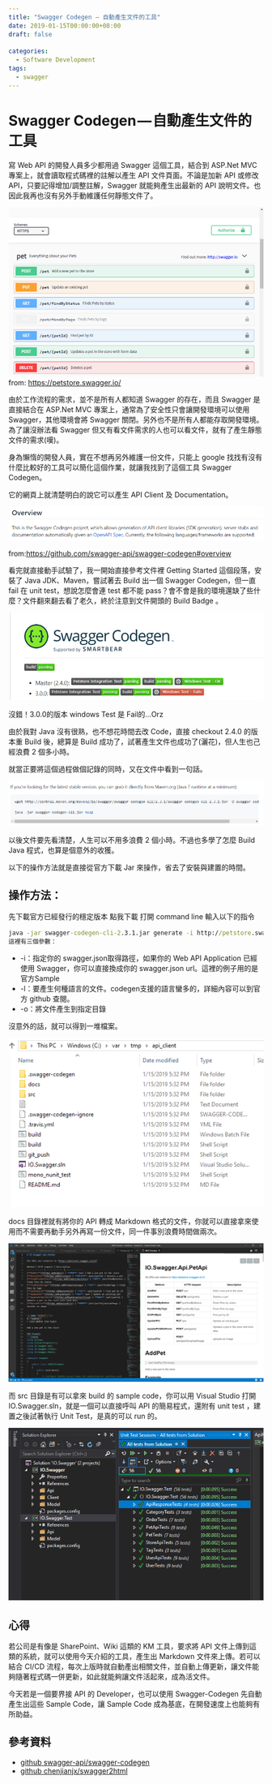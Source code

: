```yaml
---
title: "Swagger Codegen — 自動產生文件的工具"
date: 2019-01-15T00:00:00+08:00
draft: false

categories:
  - Software Development
tags:
  - swagger
---
```

# Swagger Codegen — 自動產生文件的工具

寫 Web API 的開發人員多少都用過 Swagger 這個工具，結合到 ASP.Net MVC 專案上，就會讀取程式碼裡的註解以產生 API 文件頁面。不論是加新 API 或修改 API，只要記得增加/調整註解，Swagger 就能夠產生出最新的 API 說明文件。也因此我再也沒有另外手動維護任何靜態文件了。

![Swagger UI](Images/1_YOhEMdhy5oy9YErsbbom8g.png)
from: https://petstore.swagger.io/

由於工作流程的需求，並不是所有人都知道 Swagger 的存在，而且 Swagger 是直接結合在 ASP.Net MVC 專案上，通常為了安全性只會讓開發環境可以使用 Swagger，其他環境會將 Swagger 關閉。另外也不是所有人都能存取開發環境。為了讓沒辦法看 Swagger 但又有看文件需求的人也可以看文件，就有了產生靜態文件的需求(嘆)。

身為懶惰的開發人員，實在不想再另外維護一份文件，只能上 google 找找有沒有什麼比較好的工具可以簡化這個作業，就讓我找到了這個工具 Swagger Codegen。

它的網頁上就清楚明白的說它可以產生 API Client 及 Documentation。

![swagger codegen](Images/1__zx4G8GVJi-R7q2TzMze0g.png)

from:https://github.com/swagger-api/swagger-codegen#overview

看完就直接動手試驗了，我一開始直接參考文件裡 Getting Started 這個段落，安裝了 Java JDK、Maven，嘗試著去 Build 出一個 Swagger Codegen，但一直 fail 在 unit test，想說怎麼會連 test 都不能 pass？會不會是我的環境還缺了些什麼？文件翻來翻去看了老久，終於注意到文件開頭的 Build Badge 。

![swagger build badge](Images/1_hthuoQcpC-9rQqM5ILP4RA.png)

沒錯！3.0.0的版本 windows Test 是 Fail的…Orz

由於我對 Java 沒有很熟，也不想花時間去改 Code，直接 checkout 2.4.0 的版本重 Build 後，總算是 Build 成功了，試著產生文件也成功了(灑花)，但人生也己經浪費 2 個多小時。

就當正要將這個過程做個記錄的同時，又在文件中看到一句話。

![原來我可以不用花時間 Build 的啊](Images/1_vUBVQzFrnyUHAFPIOLKaAA.png "原來我可以不用花時間 Build 的啊~~")


以後文件要先看清楚，人生可以不用多浪費 2 個小時。不過也多學了怎麼 Build Java 程式，也算是個意外的收獲。

以下的操作方法就是直接從官方下載 Jar 來操作，省去了安裝與建置的時間。

## 操作方法：

先下載官方已經發行的穩定版本 點我下載
打開 command line 輸入以下的指令

```cmd
java -jar swagger-codegen-cli-2.3.1.jar generate -i http://petstore.swagger.io/v2/swagger.json -l csharp -o /var/tmp/api_client
這裡有三個參數：
```

- -i：指定你的 swagger.json取得路徑，如果你的 Web API Application 已經使用 Swagger，你可以直接換成你的 swagger.json url。這裡的例子用的是官方Sample
- -l：要產生何種語言的文件。codegen支援的語言蠻多的，詳細內容可以到官方 github 查閱。
- -o：將文件產生到指定目錄

沒意外的話，就可以得到一堆檔案。

![產生出來的檔案](Images/1_MJ972f2CexkrMwo6eICbMA.png)

docs 目錄裡就有將你的 API 轉成 Markdown 格式的文件，你就可以直接拿來使用而不需要再動手另外再寫一份文件，同一件事別浪費時間做兩次。

![Markdown 文件長這個樣子](Images/1_h4AhIc5FZE75qX2EMo2Fyw.png "Markdown 文件長這個樣子")

而 src 目錄是有可以拿來 build 的 sample code，你可以用 Visual Studio 打開 IO.Swagger.sln，就是一個可以直接呼叫 API 的簡易程式，還附有 unit test ，建置之後試著執行 Unit Test，是真的可以 run 的。

![佛心附有 Unit Test](Images/1_kRUbkP5XEtVTrHEkpC9ciA.png "佛心附有 Unit Test")

## 心得

若公司是有像是 SharePoint、Wiki 這類的 KM 工具，要求將 API 文件上傳到這類的系統，就可以使用今天介紹的工具，產生出 Markdown 文件來上傳。若可以結合 CI/CD 流程，每次上版時就自動產出相關文件，並自動上傳更新，讓文件能夠隨著程式碼一併更新，如此就能夠讓文件活起來，成為活文件。

今天若是一個要界接 API 的 Developer，也可以使用 Swagger-Codegen 先自動產生出這些 Sample Code，讓 Sample Code 成為基底，在開發速度上也能夠有所助益。

## 參考資料

- [github swagger-api/swagger-codegen](https://github.com/swagger-api/swagger-codegen)
- [github chenjianjx/swagger2html](https://github.com/chenjianjx/swagger2html)
